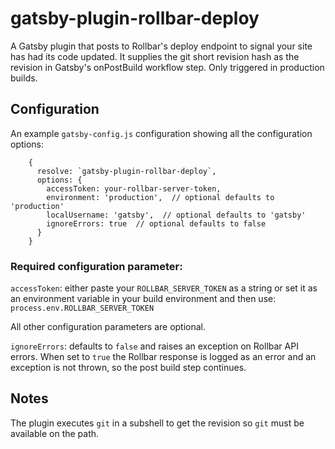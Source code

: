 # gatsby-plugin-rollbar-deploy
A Gatsby plugin that posts to Rollbar's deploy endpoint to signal your site has had its code updated.
It supplies the git short revision hash as the revision in Gatsby's onPostBuild workflow step.
Only triggered in production builds.

## Configuration

An example `gatsby-config.js` configuration showing all the configuration options:
```
    {
      resolve: `gatsby-plugin-rollbar-deploy`,
      options: {
        accessToken: your-rollbar-server-token,
        environment: 'production',  // optional defaults to 'production'
        localUsername: 'gatsby',  // optional defaults to 'gatsby'
        ignoreErrors: true  // optional defaults to false
      }
    }
```

### Required configuration parameter:

`accessToken`: either paste your `ROLLBAR_SERVER_TOKEN` as a string or set it as an environment variable in your build environment and then use: `process.env.ROLLBAR_SERVER_TOKEN`

All other configuration parameters are optional.

`ignoreErrors`: defaults to `false` and raises an exception on Rollbar API errors. When set to `true` the Rollbar response is logged as an error and an exception is not thrown, so the post build step continues.


## Notes

The plugin executes `git` in a subshell to get the revision so `git` must be available on the path.
